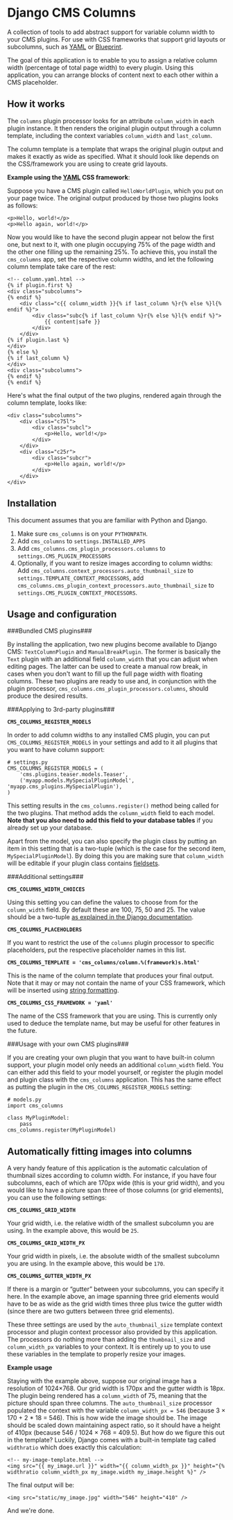 Django CMS Columns
==================

A collection of tools to add abstract support for variable column width to your CMS plugins. For use with CSS frameworks that support grid layouts or subcolumns, such as [YAML](http://www.yaml.de/en/documentation/practice/subtemplates.html) or [Blueprint](http://www.blueprintcss.org/).

The goal of this application is to enable to you to assign a relative column width (percentage of total page width) to every plugin. Using this application, you can arrange blocks of content next to each other within a CMS placeholder.

How it works
------------

The `columns` plugin processor looks for an attribute `column_width` in each plugin instance. It then renders the original plugin output through a column template, including the context variables `column_width` and `last_column`. 

The column template is a template that wraps the original plugin output and makes it exactly as wide as specified. What it should look like depends on the CSS/framework you are using to create grid layouts.

__Example using the [YAML](http://www.yaml.de/en/documentation/practice/subtemplates.html) CSS framework__:

Suppose you have a CMS plugin called `HelloWorldPlugin`, which you put on your page twice. The original output produced by those two plugins looks as follows:

    <p>Hello, world!</p>
    <p>Hello again, world!</p>
    
Now you would like to have the second plugin appear not below the first one, but next to it, with one plugin occupying 75% of the page width and the other one filling up the remaining 25%. To achieve this, you install the `cms_columns` app, set the respective column widths, and let the following column template take care of the rest:  
    
    <!-- column.yaml.html -->
    {% if plugin.first %}
    <div class="subcolumns"> 
    {% endif %}
        <div class="c{{ column_width }}{% if last_column %}r{% else %}l{% endif %}">
            <div class="subc{% if last_column %}r{% else %}l{% endif %}">
                {{ content|safe }}
            </div>
        </div>
    {% if plugin.last %}
    </div>
    {% else %}
    {% if last_column %}
    </div>
    <div class="subcolumns">
    {% endif %}
    {% endif %}

Here's what the final output of the two plugins, rendered again through the column template, looks like:

    <div class="subcolumns"> 
        <div class="c75l">
            <div class="subcl">
                <p>Hello, world!</p>
            </div>
        </div>
        <div class="c25r">
            <div class="subcr">
                <p>Hello again, world!</p>
            </div>
        </div>
    </div>
 
Installation
------------

This document assumes that you are familiar with Python and Django.

1. Make sure `cms_columns` is on your `PYTHONPATH`.
2. Add `cms_columns` to `settings.INSTALLED_APPS`
3. Add `cms_columns.cms_plugin_processors.columns` to `settings.CMS_PLUGIN_PROCESSORS`
4. Optionally, if you want to resize images according to column widths:
Add `cms_columns.context_processors.auto_thumbnail_size` to `settings.TEMPLATE_CONTEXT_PROCESSORS`,
add `cms_columns.cms_plugin_context_processors.auto_thumbnail_size` to `settings.CMS_PLUGIN_CONTEXT_PROCESSORS`.

Usage and configuration
-----------------------

###Bundled CMS plugins###

By installing the application, two new plugins become available to Django CMS: `TextColumnPlugin` and `ManualBreakPlugin`. The former is basically the `Text` plugin with an additional field `column_width` that you can adjust when editing pages. The latter can be used to create a manual row break, in cases when you don't want to fill up the full page width with floating columns. These two plugins are ready to use and, in conjunction with the plugin processor, `cms_columns.cms_plugin_processors.columns`, should produce the desired results.

###Applying to 3rd-party plugins###

__`CMS_COLUMNS_REGISTER_MODELS`__

In order to add column widths to any installed CMS plugin, you can put `CMS_COLUMNS_REGISTER_MODELS` in your settings and add to it all plugins that you want to have column support:

    # settings.py
    CMS_COLUMNS_REGISTER_MODELS = (
        'cms.plugins.teaser.models.Teaser', 
        ('myapp.models.MySpecialPluginModel', 'myapp.cms_plugins.MySpecialPlugin'),
    )

This setting results in the `cms_columns.register()` method being called for the two plugins. That method adds the `column_width` field to each model. __Note that you also need to add this field to your database tables__ if you already set up your database.

Apart from the model, you can also specify the plugin class by putting an item in this setting that is a two-tuple (which is the case for the second item, `MySpecialPluginModel`). By doing this you are making sure that `column_width` will be editable if your plugin class contains [fieldsets](http://docs.djangoproject.com/en/dev/ref/contrib/admin/#django.contrib.admin.ModelAdmin.fieldsets). 


###Additional settings###

__`CMS_COLUMNS_WIDTH_CHOICES`__

Using this setting you can define the values to choose from for the `column_width` field. By default these are 100, 75, 50 and 25. The value should be a two-tuple [as explained in the Django documentation](http://www.djangoproject.com/documentation/models/choices/). 

__`CMS_COLUMNS_PLACEHOLDERS`__

If you want to restrict the use of the `columns` plugin processor to specific placeholders, put the  respective placeholder names in this list.

__`CMS_COLUMNS_TEMPLATE = 'cms_columns/column.%(framework)s.html'`__

This is the name of the column template that produces your final output. Note that it may or may not contain the name of your CSS framework, which will be inserted using [string formatting](http://docs.python.org/library/stdtypes.html#string-formatting-operations). 

__`CMS_COLUMNS_CSS_FRAMEWORK = 'yaml'`__

The name of the CSS framework that you are using. This is currently only used to deduce the template name, but may be useful for other features in the future.

###Usage with your own CMS plugins###

If you are creating your own plugin that you want to have built-in column support, your plugin model only needs an additional `column_width` field. You can either add this field to your model yourself, or register the plugin model and plugin class with the `cms_columns` application. This has the same effect as putting the plugin in the `CMS_COLUMNS_REGISTER_MODELS` setting:

    # models.py
    import cms_columns

    class MyPluginModel:
        pass
    cms_columns.register(MyPluginModel)

Automatically fitting images into columns 
-----------------------------------------

A very handy feature of this application is the automatic calculation of thumbnail sizes according to column width. For instance, if you have four subcolumns, each of which are 170px wide (this is your grid width), and you would like to have a picture span three of those columns (or grid elements), you can use the following settings:

__`CMS_COLUMNS_GRID_WIDTH`__

Your grid width, i.e. the relative width of the smallest subcolumn you are using. In the example above, this would be `25`.

__`CMS_COLUMNS_GRID_WIDTH_PX`__

Your grid width in pixels, i.e. the absolute width of the smallest subcolumn you are using. In the example above, this would be `170`.

__`CMS_COLUMNS_GUTTER_WIDTH_PX`__ 

If there is a margin or “gutter” between your subcolumns, you can specify it here. In the example above, an image spanning three grid elements would have to be as wide as the grid width times three plus twice the gutter width (since there are two gutters between three grid elements). 

These three settings are used by the `auto_thumbnail_size` template context processor and plugin context processor also provided by this application. The processors do nothing more than adding the `thumbnail_size` and `column_width_px` variables to your context. It is entirely up to you to use these variables in the template to properly resize your images.

__Example usage__ 

Staying with the example above, suppose our original image has a resolution of 1024×768. Our grid width is 170px and the gutter width is 18px. The plugin being rendered has a `column_width` of 75, meaning that the picture should span three columns. The `auto_thumbnail_size` processor populated the context with the variable `column_width_px = 546` (because 3 × 170 + 2 * 18 = 546). This is how wide the image should be. The image should be scaled down maintaining aspect ratio, so it should have a height of 410px (because 546 / 1024 × 768 = 409.5). But how do we figure this out in the template? Luckily, Django comes with a built-in template tag called `widthratio` which does exactly this calculation:

    <!-- my-image-template.html -->
    <img src="{{ my_image.url }}" width="{{ column_width_px }}" height="{% widthratio column_width_px my_image.width my_image.height %}" />
    
The final output will be:

    <img src="static/my_image.jpg" width="546" height="410" />
    
And we're done.
